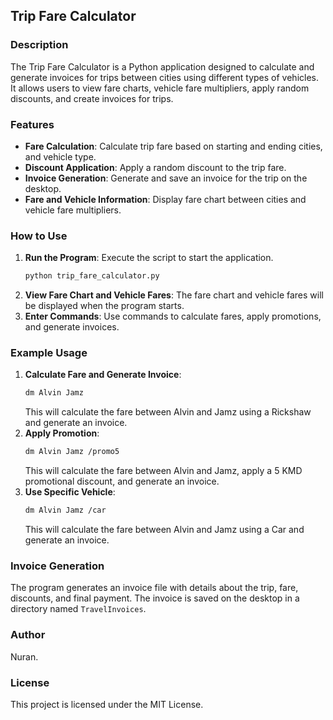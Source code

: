## Trip Fare Calculator

### Description
The Trip Fare Calculator is a Python application designed to calculate and generate invoices for trips between cities using different types of vehicles. It allows users to view fare charts, vehicle fare multipliers, apply random discounts, and create invoices for trips.

### Features
- **Fare Calculation**: Calculate trip fare based on starting and ending cities, and vehicle type.
- **Discount Application**: Apply a random discount to the trip fare.
- **Invoice Generation**: Generate and save an invoice for the trip on the desktop.
- **Fare and Vehicle Information**: Display fare chart between cities and vehicle fare multipliers.

### How to Use
1. **Run the Program**: Execute the script to start the application.
   ```sh
   python trip_fare_calculator.py
   ```
2. **View Fare Chart and Vehicle Fares**: The fare chart and vehicle fares will be displayed when the program starts.
3. **Enter Commands**: Use commands to calculate fares, apply promotions, and generate invoices.

### Example Usage
1. **Calculate Fare and Generate Invoice**: 
   ```sh
   dm Alvin Jamz
   ```
   This will calculate the fare between Alvin and Jamz using a Rickshaw and generate an invoice.
2. **Apply Promotion**: 
   ```sh
   dm Alvin Jamz /promo5
   ```
   This will calculate the fare between Alvin and Jamz, apply a 5 KMD promotional discount, and generate an invoice.
3. **Use Specific Vehicle**: 
   ```sh
   dm Alvin Jamz /car
   ```
   This will calculate the fare between Alvin and Jamz using a Car and generate an invoice.

### Invoice Generation
The program generates an invoice file with details about the trip, fare, discounts, and final payment. The invoice is saved on the desktop in a directory named `TravelInvoices`.

### Author
Nuran.

### License
This project is licensed under the MIT License.
